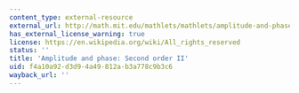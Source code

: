 ```yaml
---
content_type: external-resource
external_url: http://math.mit.edu/mathlets/mathlets/amplitude-and-phase-2nd-order-ii/
has_external_license_warning: true
license: https://en.wikipedia.org/wiki/All_rights_reserved
status: ''
title: 'Amplitude and phase: Second order II'
uid: f4a10a92-d3d9-4a49-812a-b3a778c9b3c6
wayback_url: ''
---
```

